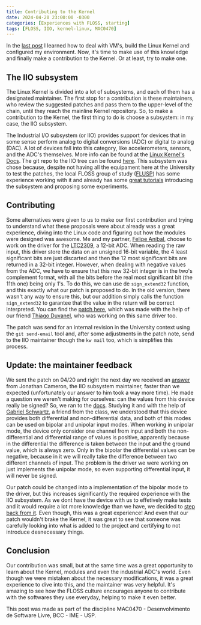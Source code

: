 ```yaml
---
title: Contributing to the Kernel
date: 2024-04-20 23:00:00 -0300
categories: [Experiences with FLOSS, starting]
tags: [FLOSS, IIO, kernel-linux, MAC0470]
---
```


In the [last post](https://otavioolsilva.github.io/posts/setting-up-an-environment-to-contribute-to-the-kernel/) I learned how to deal with VM's, build the Linux Kernel and configured my environment. Now, it's time to make use of this knowledge and finally make a contribution to the Kernel. Or at least, try to make one.

## The IIO subsystem

The Linux Kernel is divided into a lot of subsystems, and each of them has a designated maintainer. The first stop for a contribution is these maintainers, who review the suggested patches and pass them to the upper-level of the chain, until they reach the mainline Kernel repository. So, to make a contribution to the Kernel, the first thing to do is choose a subsystem: in my case, the IIO subsystem.

The Industrial I/O subsystem (or IIO) provides support for devices that in some sense perform analog to digital conversions (ADC) or digital to analog (DAC). A lot of devices fall into this category, like accelerometers, sensors, and the ADC's themselves. More info can be found at the [Linux Kernel's Docs](https://www.kernel.org/doc/html/v4.12/driver-api/iio/intro.html). The git repo to the IIO tree can be found [here](https://git.kernel.org/pub/scm/linux/kernel/git/jic23/iio.git/). This subsystem was chose because, despite not having all the equipament here at the University to test the patches, the local FLOSS group of study ([FLUSP](https://flusp.ime.usp.br/)) has some experience working with it and already has some [great tutorials](https://flusp.ime.usp.br/kernel_iio/) introducing the subsystem and proposing some experiments.

## Contributing

Some alternatives were given to us to make our first contribution and trying to understand what these proposals were about already was a great experience, diving into the Linux code and figuring out how the modules were designed was awesome. Me and my partner, [Felipe Aníbal](https://felipeanibal.github.io/sl), choose to work on the driver for the [LTC2309](https://www.analog.com/en/products/ltc2309.html), a 12-bit ADC. When reading the raw input, this driver store the data on an unsigned 16-bit variable, the 4 least significant bits are just discarted and then the 12 most significant bits are returned in a 32-bit integer. However, when dealing with negative values from the ADC, we have to ensure that this new 32-bit integer is in the two's complement format, with all the bits before the real most significant bit (the 11th one) being only 1's. To do this, we can use de `sign_extend32` function, and this exactly what our patch is proposed to do. In the old version, there wasn't any way to ensure this, but our addition simply calls the function `sign_extend32` to garantee that the value in the return will be correct interpreted. You can find the [patch here](https://lore.kernel.org/linux-iio/20240420233836.24971-1-otavio.ols@usp.br/T/#u), which was made with the help of our friend [Thiago Duvanel](https://th-duvanel.github.io/), who was working on this same driver too.

The patch was send for an internal revision in the University context using the `git send-email` tool and, after some adjustments in the patch note, send to the IIO maintainer though the `kw mail` too, which is simplifies this process.

## Update: the maintainer feedback

We sent the patch on 04/20 and right the next day we received an [answer](https://lore.kernel.org/linux-iio/20240421183820.4e2c0133@jic23-huawei/) from Jonathan Cameron, the IIO subsystem maintainer, faster than we expected (unfortunately our answer to him took a way more time). He made a question we weren't making for ourselves: can the values from this device really be signed? So, we ran to the [docs](https://www.analog.com/media/en/technical-documentation/data-sheets/2309fd.pdf). Studying it and with the help of [Gabriel Schwartz](https://kaos9001.github.io/), a friend from the class, we understood that this device provides both differential and non-differential data, and both of this modes can be used on bipolar and unipolar input modes. When working in unipolar mode, the device only consider one channel from input and both the non-differential and differential range of values is positive, apparently because in the differential the difference is taken between the input and the ground value, which is always zero. Only in the bipolar the differential values can be negative, because in it we will really take the difference between two different channels of input. The problem is the driver we were working on just implements the unipolar mode, so even supporting differential input, it will never be signed.

Our patch could be changed into a implementation of the bipolar mode to the driver, but this increases significantly the required experience with the IIO subsystem. As we dont have the device with us to effetively make tests and it would require a lot more knowledge than we have, we decided to [step back from it](https://lore.kernel.org/linux-iio/20240428020247.50114-1-otavio.ols@usp.br/). Even though, this was a great experience! And even that our patch wouldn't brake the Kernel, it was great to see that someone was carefully looking into what is added to the project and certifying to not introduce desnecessary things.

## Conclusion

Our contribution was small, but at the same time was a great opportunity to learn about the Kernel, modules and even the industrial ADC's world. Even though we were mistaken about the necessary modifications, it was a great experience to dive into this, and the maintainer was very helpful. It's amazing to see how the FLOSS culture encourages anyone to contribute with the softwares they use everyday, helping to make it even better.

This post was made as part of the discipline MAC0470 - Desenvolvimento de Software Livre, BCC - IME - USP.

